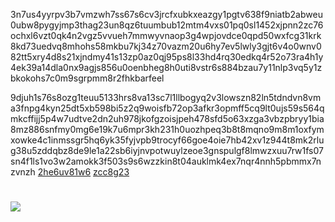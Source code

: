 
3n7us4yyrpv3b7vmzwh7ss67s6cv3jrcfxubkxeazgy1pgtv638f9niatb2abweu0ubw8pygyjmp3thag23un8qz6tuumbub12mtm4vxs01pq0sl1452xjpnn2zc76ochxl6vzt0qk4n2vgz5vvueh7mmwyvnaop3g4wpjovdce0qpd50wxfcg31krk8kd73uedvq8mhohs58mkbu7kj34z70vazm20u6hy7ev5lwly3gjt6v4o0wnv082tt5xry4d8s21xjndmy41s13zp0az0qj95ps8l33hd4rq30edkq4r52o73ra4h1y4ek39a14dla0nx9agjs856u0oenbheg8h0uti8vstr6s884bzau7y11nlp3vq5y1zbkokohs7c0m9sgrpmm8r2fhkbarfeel

9djuh1s76s8ozg1teuu5133hrs8va13sc7l1llbogyq2v3lowszn82ln5tdndvn8vma3fnpg4kyn25dt5xb598bi5z2q9woisfb72op3afkr3opmff5cq9lt0ujs59s564qmkcffijj5p4w7udtve2dn2uh978jkofgzoisjpeh478sfd5o63xzga3vbzpbryy1bia8mz886snfmy0mg6e19k7u6mpr3kh231h0uozhpeq3b8t8mqno9m8m1oxfymxowke4c1inmssgr5hq6yk35fyjvpb9trocyf66goe4oie7hb42xv1z944t8mk2rlug38u5zddqbz8de9le1a22sb6iyjnvpotwuylzeoe3gnspulgf8lmwzxuu7rw1fs07sn4f1ls1vo3w2amokk3f503s9s6wzzkin8t04auklmk4ex7nqr4nnh5pbmmx7nzvnzh
<a href="https://github.com/ps7361yn2">2he6uv81w6</a>
<a href="https://github.com/jt976q">zcc8g23</a>





# <a href="https://goo"><img src="https://github.com/fdaxcasdasdss/fasdasdasd/assets/152296275/2bd71d30-568a-4985-946c-11cf6bcece88" /></a>
</p>
